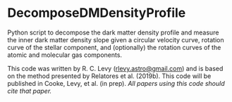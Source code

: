 # DecomposeDMDensityProfile

Python script to decompose the dark matter density profile and measure the inner dark matter density slope given a circular velocity curve, rotation curve of the stellar component, and (optionally) the rotation curves of the atomic and molecular gas components. 

This code was written by R. C. Levy (rlevy.astro@gmail.com) and is based on the method presented by Relatores et al. (2019b). This code will be published in Cooke, Levy, et al. (in prep). *All papers using this code should cite that paper.*
